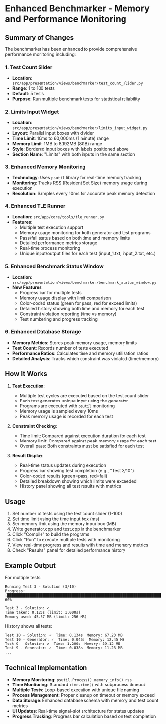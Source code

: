 # Enhanced Benchmarker - Memory and Performance Monitoring

## Summary of Changes

The benchmarker has been enhanced to provide comprehensive performance monitoring including:

### 1. Test Count Slider
- **Location**: `src/app/presentation/views/benchmarker/test_count_slider.py`
- **Range**: 1 to 100 tests
- **Default**: 5 tests
- **Purpose**: Run multiple benchmark tests for statistical reliability

### 2. Limits Input Widget
- **Location**: `src/app/presentation/views/benchmarker/limits_input_widget.py`
- **Layout**: Parallel input boxes with divider
- **Time Limit**: 10ms to 60,000ms (1 minute) range
- **Memory Limit**: 1MB to 8,192MB (8GB) range
- **Style**: Bordered input boxes with labels positioned above
- **Section Name**: "Limits" with both inputs in the same section

### 3. Enhanced Memory Monitoring
- **Technology**: Uses `psutil` library for real-time memory tracking
- **Monitoring**: Tracks RSS (Resident Set Size) memory usage during execution
- **Resolution**: Samples every 10ms for accurate peak memory detection

### 4. Enhanced TLE Runner
- **Location**: `src/app/core/tools/tle_runner.py`
- **Features**:
  - Multiple test execution support
  - Memory usage monitoring for both generator and test programs
  - Pass/fail status based on both time and memory limits
  - Detailed performance metrics storage
  - Real-time process monitoring
  - Unique input/output files for each test (input_1.txt, input_2.txt, etc.)

### 5. Enhanced Benchmark Status Window
- **Location**: `src/app/presentation/views/benchmarker/benchmark_status_window.py`
- **New Features**:
  - Progress bar for multiple tests
  - Memory usage display with limit comparison
  - Color-coded status (green for pass, red for exceed limits)
  - Detailed history showing both time and memory for each test
  - Constraint violation reporting (time vs memory)
  - Test numbering and progress tracking

### 6. Enhanced Database Storage
- **Memory Metrics**: Stores peak memory usage, memory limits
- **Test Count**: Records number of tests executed
- **Performance Ratios**: Calculates time and memory utilization ratios
- **Detailed Analysis**: Tracks which constraint was violated (time/memory)

## How It Works

1. **Test Execution**: 
   - Multiple test cycles are executed based on the test count slider
   - Each test generates unique input using the generator
   - Programs are executed with `psutil` monitoring
   - Memory usage is sampled every 10ms
   - Peak memory usage is recorded for each test

2. **Constraint Checking**:
   - Time limit: Compared against execution duration for each test
   - Memory limit: Compared against peak memory usage for each test
   - Overall pass: Both constraints must be satisfied for each test

3. **Result Display**:
   - Real-time status updates during execution
   - Progress bar showing test completion (e.g., "Test 3/10")
   - Color-coded results (green=pass, red=fail)
   - Detailed breakdown showing which limits were exceeded
   - History panel showing all test results with metrics

## Usage

1. Set number of tests using the test count slider (1-100)
2. Set time limit using the time input box (ms)  
3. Set memory limit using the memory input box (MB)
4. Write generator.cpp and test.cpp in the benchmarker
5. Click "Compile" to build the programs
6. Click "Run" to execute multiple tests with monitoring
7. View real-time progress and results with time and memory metrics
8. Check "Results" panel for detailed performance history

## Example Output

For multiple tests:
```
Running Test 3 - Solution (3/10)
Progress: [████████████████████████████████████████████████████████████████████████████████████] 60%

Test 3 - Solution: ✓
Time taken: 0.123s (limit: 1.000s)
Memory used: 45.67 MB (limit: 256 MB)
```

History shows all tests:
```
Test 10 - Solution: ✓  Time: 0.134s  Memory: 67.23 MB
Test 10 - Generator: ✓  Time: 0.045s  Memory: 12.45 MB
Test 9 - Solution: ✗  Time: 1.200s  Memory: 89.12 MB
Test 9 - Generator: ✓  Time: 0.038s  Memory: 11.23 MB
...
```

## Technical Implementation

- **Memory Monitoring**: `psutil.Process().memory_info().rss`
- **Time Monitoring**: Standard `time.time()` with subprocess timeout
- **Multiple Tests**: Loop-based execution with unique file naming
- **Process Management**: Proper cleanup on timeout or memory exceed
- **Data Storage**: Enhanced database schema with memory and test count metrics
- **UI Updates**: Real-time signal-slot architecture for status updates
- **Progress Tracking**: Progress bar calculation based on test completion

